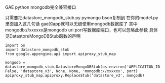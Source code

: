 GAE python mongodb完全兼容接口

只需要把datastore_mongodb_stub.py pymongo bson复制到
在你的model.py里面加入这几句话
gae的app就可以无缝使用mongodb数据库了
其中mongodb://xxxxxx是mongodb uri
port写数据库端口，也可以忽略此参数
具体见DatastoreMongoDBStub函数的声明


    import os
	import datastore_mongodb_stub
    from google.appengine.api import apiproxy_stub_map
    
    mongodb = datastore_mongodb_stub.DatastoreMongoDBStub(os.environ['APPLICATION_ID'], False, 'datastore_v3', None, None, 'mongodb://xxxxxx', port)
    apiproxy_stub_map.apiproxy.ReplaceStub('datastore_v3', mongodb)